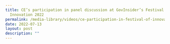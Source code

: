 ```yaml
---
title: CE’s participation in panel discussion at GovInsider’s Festival of
  Innovation 2022
permalink: /media-library/videos/ce-participation-in-festival-of-innovation-2022/
date: 2022-07-13
layout: post
description: ""
---
```


